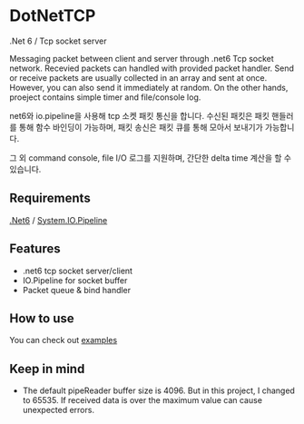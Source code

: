 # DotNetTCP

.Net 6 / Tcp socket server

Messaging packet between client and server through .net6 Tcp socket network. Recevied packets can handled with provided packet handler.
Send or receive packets are usually collected in an array and sent at once. However, you can also send it immediately at random.
On the other hands, proeject contains simple timer and file/console log.

net6와 io.pipeline을 사용해 tcp 소켓 패킷 통신을 합니다. 수신된 패킷은 패킷 핸들러를 통해 함수 바인딩이 가능하며, 패킷 송신은 패킷 큐를 통해 모아서 보내기가 가능합니다.


그 외 command console, file I/O 로그를 지원하며, 간단한 delta time 계산을 할 수 있습니다.

## Requirements

[.Net6](https://dotnet.microsoft.com/en-us/download) / [System.IO.Pipeline](https://www.nuget.org/packages/System.IO.Pipelines/)

## Features
- .net6 tcp socket server/client
- IO.Pipeline for socket buffer
- Packet queue & bind handler

## How to use

You can check out [examples](https://github.com/yoonbigbear/DotNetTCP/tree/main/example)

## Keep in mind

- The default pipeReader buffer size is 4096. But in this project, I changed to 65535.
  If received data is over the maximum value can cause unexpected errors.
